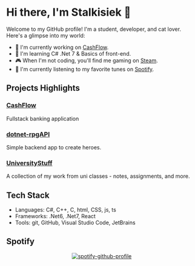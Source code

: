 # Hi there, I'm Stalkisiek 👋

Welcome to my GitHub profile! I'm a student, developer, and cat lover. Here's a glimpse into my world:

- 🔭 I'm currently working on [CashFlow](https://github.com/Stalkisiek/CashFlow).
- 🌱 I'm learning C# .Net 7 & Basics of front-end.
- 🎮 When I'm not coding, you'll find me gaming on [Steam](https://steamcommunity.com/id/stalkisiek/).
- 🎵 I'm currently listening to my favorite tunes on [Spotify](https://open.spotify.com/user/21xadidkbi37xda7bjhzatw3a?si=6d56a07dd46a46ff).

## Projects Highlights

### [CashFlow](https://github.com/Stalkisiek/CashFlow)
Fullstack banking application

### [dotnet-rpgAPI](https://github.com/Stalkisiek/dotnet-rpgAPI)
Simple backend app to create heroes.

### [UniversityStuff](https://github.com/Stalkisiek/UniversityStuff)
A collection of my work from uni classes - notes, assignments, and more.

## Tech Stack

- Languages: C#, C++, C, html, CSS, js, ts
- Frameworks: .Net6, .Net7, React
- Tools: git, GitHub, Visual Studio Code, JetBrains

## Spotify

<div align="center">

[![spotify-github-profile](https://spotify-github-profile.vercel.app/api/view?uid=21xadidkbi37xda7bjhzatw3a&cover_image=true&theme=default&show_offline=false&background_color=121212&interchange=false)](https://github.com/kittinan/spotify-github-profile)

</div>
